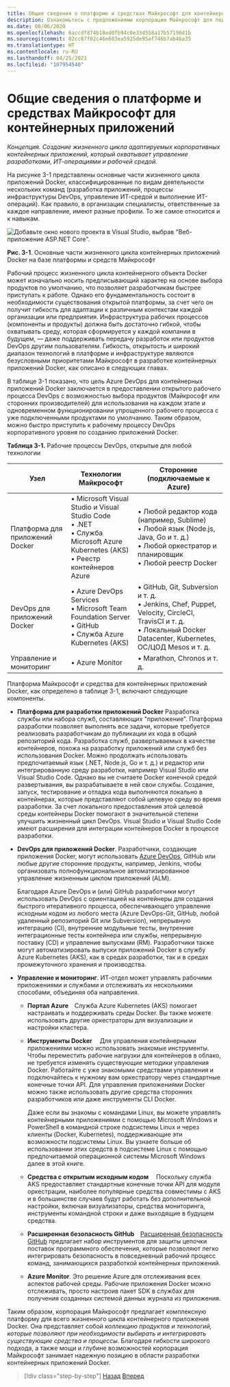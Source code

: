 ```yaml
---
title: Общие сведения о платформе и средствах Майкрософт для контейнерных приложений
description: Ознакомьтесь с предложениями корпорации Майкрософт для поддержки жизненного цикла приложений Docker.
ms.date: 08/06/2020
ms.openlocfilehash: 6accdf874b18ed0fb94c0e33d558a17b57196d1b
ms.sourcegitcommit: 02cc87f02c46e603ea5925de95af746b7ab46a35
ms.translationtype: HT
ms.contentlocale: ru-RU
ms.lasthandoff: 04/25/2021
ms.locfileid: "107954540"
---
```

# <a name="introduction-to-the-microsoft-platform-and-tools-for-containerized-apps"></a>Общие сведения о платформе и средствах Майкрософт для контейнерных приложений

*Концепция. Создание жизненного цикла адаптируемых корпоративных контейнерных приложений, который охватывает управление разработками, ИТ-операциями и рабочей средой.*

На рисунке 3-1 представлены основные части жизненного цикла приложений Docker, классифицированные по видам деятельности нескольких команд (разработка приложений, процессы инфраструктуры DevOps, управление ИТ-средой и выполнение ИТ-операций). Как правило, в организации специалисты, ответственные за каждое направление, имеют разные профили. То же самое относится и к навыкам.

![Добавьте окно нового проекта в Visual Studio, выбрав "Веб-приложение ASP.NET Core".](media/index/microsoft-tools-contanerized-docker-app.png)

**Рис. 3-1**. Основные части жизненного цикла контейнерных приложений Docker на базе платформы и средств Майкрософт

Рабочий процесс жизненного цикла контейнерного объекта Docker может изначально носить предписывающий характер на основе выбора продуктов по умолчанию, что позволяет разработчикам быстрее приступать к работе. Однако его фундаментальность состоит в необходимости существования открытой платформы, за счет чего он получит гибкость для адаптации к различным контекстам каждой организации или предприятия. Инфраструктура рабочих процессов (компоненты и продукты) должна быть достаточно гибкой, чтобы охватывать среду, которая сформируется у каждой компании в будущем, — даже поддерживать передачу разработок или продуктов DevOps другим пользователям. Гибкость, открытость и широкий диапазон технологий в платформе и инфраструктуре являются безусловными приоритетами Майкрософт в разработке контейнерных приложений Docker, как описано в следующих главах.

В таблице 3-1 показано, что цель Azure DevOps для контейнерных приложений Docker заключается в предоставлении открытого рабочего процесса DevOps с возможностью выбора продуктов (Майкрософт или сторонних производителей) для использования на каждом этапе и одновременном функционировании упрощенного рабочего процесса с уже подключенными продуктами по умолчанию. Таким образом, можно быстро приступить к рабочему процессу DevOps корпоративного уровня по созданию приложений Docker.

**Таблица 3-1.** Рабочие процессы DevOps, открытые для любой технологии

| Узел | Технологии Майкрософт | Сторонние (подключаемые к Azure) |
| ---------------------------| ----------------------------------------------------| --------------------------------------------------------------------------------|
| Платформа для приложений Docker   | • Microsoft Visual Studio и Visual Studio Code<br /> • .NET<br /> • Служба Microsoft Azure Kubernetes (AKS)<br /> • Реестр контейнеров Azure<br /> | • Любой редактор кода (например, Sublime)<br /> • Любой язык (Node.js, Java, Go и т. д.)<br /> • Любой оркестратор и планировщик<br />  • Любой реестр Docker<br /> |
| DevOps для приложений Docker     | • Azure DevOps Services<br /> • Microsoft Team Foundation Server<br /> • GitHub<br /> • Служба Azure Kubernetes (AKS)<br /> | • GitHub, Git, Subversion и т. д.<br /> • Jenkins, Chef, Puppet, Velocity, CircleCI, TravisCI и т. д.<br /> • Локальный Docker Datacenter, Kubernetes, ОС/ЦОД Mesos и т. д.<br /> |
| Управление и мониторинг  | • Azure Monitor | • Marathon, Chronos и т. д.<br />|

Платформа Майкрософт и средства для контейнерных приложений Docker, как определено в таблице 3-1, включают следующие компоненты.

- **Платформа для разработки приложений Docker** Разработка службы или набора служб, составляющих "приложение". Платформа разработки позволяет выполнять все задачи, которые требуется реализовать разработчикам до публикации их кода в общий репозиторий кода. Разработка служб, развертываемых в качестве контейнеров, похожа на разработку приложений или служб без использования Docker. Можно продолжать использовать предпочитаемый язык (.NET, Node.js, Go и т. д.) и редактор или интегрированную среду разработки, например Visual Studio или Visual Studio Code. Однако вы не считаете Docker конечной средой развертывания, вы разрабатываете в ней свои службы. Создание, запуск, тестирование и отладка кода выполняются локально в контейнерах, которые представляют собой целевую среду во время разработки. За счет локального предоставления этой целевой среды контейнеры Docker помогают в значительной степени улучшить жизненный цикл DevOps. Visual Studio и Visual Studio Code имеют расширения для интеграции контейнеров Docker в процессе разработки.

- **DevOps для приложений Docker**. Разработчики, создающие приложения Docker, могут использовать [Azure DevOps](https://azure.microsoft.com/services/devops/), GitHub или любые другие сторонние продукты, например, Jenkins, чтобы организовать полнофункциональное автоматизированное управление жизненным циклом приложений (ALM).

  Благодаря Azure DevOps и (или) GitHub разработчики могут использовать DevOps с ориентацией на контейнеры для создания быстрого итеративного процесса, обеспечивающего управление исходным кодом из любого места (Azure DevOps-Git, GitHub, любой удаленный репозиторий Git или Subversion), непрерывную интеграцию (CI), внутренние модульные тесты, внутренние интеграционные тесты контейнера или службы, непрерывную поставку (CD) и управление выпусками (RM). Разработчики также могут автоматизировать выпуски приложений Docker в службу Azure Kubernetes (AKS), как в средах разработки, так и в средах промежуточного хранения и производства.

- **Управление и мониторинг**. ИТ-отдел может управлять рабочими приложениями и службами и отслеживать их несколькими способами, объединяя оба направления.

  - **Портал Azure** Служба Azure Kubernetes (AKS) помогает настраивать и поддерживать среды Docker. Вы также можете использовать другие оркестраторы для визуализации и настройки кластера.

  - **Инструменты Docker**  Для управления контейнерными приложениями можно использовать знакомые инструменты. Чтобы переместить рабочие нагрузки для контейнеров в облако, не требуется изменять существующие методики управления Docker. Работайте с уже знакомыми средствами управления и подключайтесь к нужному вам оркестратору через стандартные конечные точки API. Для управления приложениями Docker можно также использовать другие средства сторонних разработчиков или даже инструменты CLI Docker.

    Даже если вы знакомы с командами Linux, вы можете управлять контейнерными приложениями с помощью Microsoft Windows и PowerShell в командной строке подсистемы Linux и через клиенты (Docker, Kubernetes), поддерживающие эти возможности подсистемы Linux. Вы узнаете больше об использовании этих средств в подсистеме Linux с помощью предпочитаемой операционной системы Microsoft Windows далее в этой книге.

  - **Средства с открытым исходным кодом**  Поскольку служба AKS предоставляет стандартные конечные точки API для модуля оркестрации, наиболее популярные средства совместимы с AKS и в большинстве случаев будут работать без дополнительной настройки, включая визуализаторы, средства мониторинга, инструменты командной строки и даже выходящие в будущем средства.
  
  - **Расширенная безопасность GitHub** [Расширенная безопасность GitHub](https://docs.github.com/github/getting-started-with-github/about-github-advanced-security) предлагает набор инструментов для защиты цепочки поставок программного обеспечения, которые позволяют легко интегрировать безопасность в повседневный рабочий процесс команд, занимающихся разработкой контейнерных приложений.

  - **Azure Monitor**. Это решение Azure для отслеживания всех аспектов рабочей среды. Рабочие приложения Docker можно отслеживать, просто настроив пакет SDK в службах для получения созданных системой данных журнала из приложения.

Таким образом, корпорация Майкрософт предлагает комплексную платформу для всего жизненного цикла контейнерного приложения Docker. Она представляет собой *коллекцию продуктов и технологий, которые позволяют при необходимости выбирать и интегрировать существующие средства и процессы*. Благодаря гибкости широкого подхода, а также мощи и глубине возможностей корпорация Майкрософт занимает надежную позицию в области разработки контейнерных приложений Docker.

>[!div class="step-by-step"]
>[Назад](../Docker-application-lifecycle/containers-foundation-for-devops-collaboration.md)
>[Вперед](../design-develop-containerized-apps/index.md)
